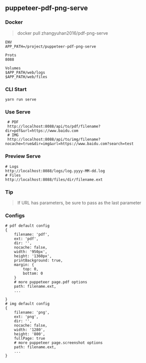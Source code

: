 ## puppeteer-pdf-png-serve

### Docker
> docker pull zhangyuhan2016/pdf-png-serve
```
ENV
APP_PATH=/project/puppeteer-pdf-png-serve

Prots 
8088

Volumes
$APP_PATH/web/logs
$APP_PATH/web/files
```

### CLI Start

```
yarn run serve
```

### Use Serve
```
 # PDF
 http://localhost:8088/api/to/pdf/filename?dir=pdf&url=https://www.baidu.com
 # IMG
 http://localhost:8088/api/to/img/filename?nocache=true&dir=img&url=https://www.baidu.com?search=test
```

### Preview Serve
```
# Logs
http://localhost:8088/logs/log.yyyy-MM-dd.log
# Files
http://localhost:8088/files/dir/filename.ext
```

### Tip
> If URL has parameters, be sure to pass as the last parameter

### Configs
```
# pdf default config
{
    filename: 'pdf',
    ext: 'pdf',
    dir: '',
    nocache: false,
    width: '950px',
    height: '1360px',
    printBackground: true,
    margin: {
        top: 0,
        bottom: 0
    }
    # more puppeteer page.pdf options
    path: filename.ext,
    ...
   
}
# img default config
{
    filename: 'png',
    ext: 'png',
    dir: '',
    nocache: false,
    width: '1280',
    height: '800',
    fullPage: true
    # more puppeteer page.screenshot options
    path: filename.ext,
    ...
}

```
